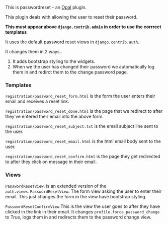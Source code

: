 This is passwordreset - an [Opal](https://github.com/openhealthcare/opal) plugin.

This plugin deals with allowing the user to reset their password.

**This must appear above `django.contrib.admin` in order to use the corrrect templates**


It uses the default password reset views in `django.contrib.auth`.

It changes them in 2 ways..

1. It adds bootstrap styling to the widgets.
2. When we the user has changed their password we automatically
   log them in and redirct them to the change password page.

### Templates
`registration/password_reset_form.html` is the form the user enters their email and receives a reset link.

`registration/password_reset_done.html` is the page that we redirect to after they've entered their email into the above form.


`registration/password_reset_subject.txt` is the email subject line sent to the user.

`registration/password_reset_email.html` is the html email body sent to the user.

`registration/password_reset_confirm.html` is the page they get redirected to after they click on message in their email.

### Views
`PasswordResetView`, is an extended version of the `auth.views.PasswordResetView`. The form view asking the user to enter their email. This just changes the form in the view have bootstrap styling.

`PasswordResetConfirmView` This is the view the user goes to after they have clicked in the link in their email. It
changes `profile.force_password_change` to True, logs them in and redirects them to the password change view.